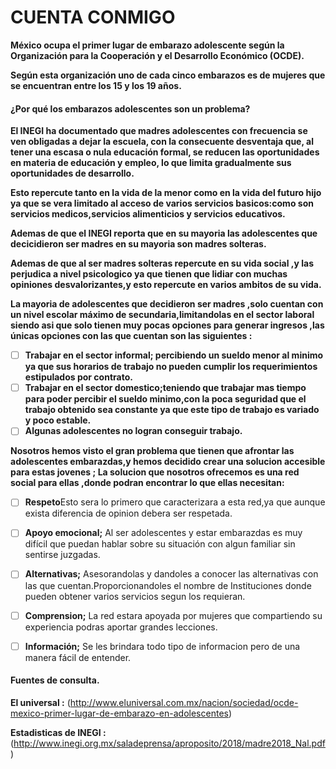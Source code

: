 # CUENTA CONMIGO
 

**México ocupa el primer lugar de embarazo adolescente según la Organización para la Cooperación y el Desarrollo Económico (OCDE).** 

**Según esta organización uno de cada cinco embarazos es de mujeres que se encuentran entre los 15 y los 19 años.** 

#### ¿Por qué los embarazos adolescentes son un problema? 
**__El INEGI ha documentado que madres adolescentes con frecuencia se ven obligadas a dejar la escuela, con la consecuente desventaja que, al tener una escasa o nula educación formal, se reducen las oportunidades en materia de educación y empleo, lo que limita gradualmente sus oportunidades de desarrollo.__**

**Esto repercute tanto en la vida de la menor como en la vida del futuro hijo ya que se vera limitado al acceso de varios servicios basicos:como son servicios medicos,servicios alimenticios y servicios educativos.**

**Ademas de que el INEGI reporta que en su mayoria las adolescentes que decicidieron ser madres en su mayoria son madres solteras.**

**Ademas de que al ser madres solteras repercute en su vida social ,y las perjudica a nivel psicologico ya que tienen que lidiar con muchas opiniones desvalorizantes,y esto repercute en varios ambitos de su vida.**

**La mayoria de adolescentes que decidieron ser madres ,solo cuentan con un nivel escolar máximo de secundaria,limitandolas en el sector laboral siendo asi que solo tienen  muy pocas opciones para generar ingresos ,las únicas opciones con las que cuentan son las siguientes :**

- [ ] **Trabajar en el sector informal; percibiendo un sueldo menor al minimo ya que sus horarios de trabajo no pueden cumplir los requerimientos estipulados por contrato.**
- [ ] **Trabajar en el sector domestico;teniendo que trabajar mas tiempo para poder percibir el sueldo minimo,con la poca seguridad que el trabajo obtenido sea constante ya que este tipo de trabajo es variado y poco estable.**
- [ ] **Algunas adolescentes no logran conseguir trabajo.**

**Nosotros hemos visto el gran problema que tienen que afrontar las adolescentes embarazdas,y hemos decidido crear una solucion accesible para estas jovenes ; La solucion que nosotros ofrecemos es una red social para ellas ,donde podran encontrar lo que ellas necesitan:**

- [ ] **Respeto**Esto sera lo primero que caracterizara a esta red,ya que aunque exista diferencia de opinion debera ser respetada.

- [ ] **Apoyo emocional;** Al ser adolescentes y estar embarazdas es muy difícil que puedan hablar sobre su situación con algun familiar sin sentirse juzgadas.
 
- [ ] **Alternativas;** Asesorandolas y dandoles a conocer las alternativas con las que cuentan.Proporcionandoles el nombre de Instituciones donde pueden obtener varios servicios segun los requieran.
 
- [ ] **Comprension;**  La red estara apoyada por mujeres que compartiendo su experiencia podras aportar grandes lecciones.

- [ ] **Información;** Se les brindara todo tipo de informacion pero de una manera fácil de entender.

#### Fuentes de consulta.

**El universal :** (http://www.eluniversal.com.mx/nacion/sociedad/ocde-mexico-primer-lugar-de-embarazo-en-adolescentes) 

**Estadisticas de INEGI :**(http://www.inegi.org.mx/saladeprensa/aproposito/2018/madre2018_Nal.pdf)

